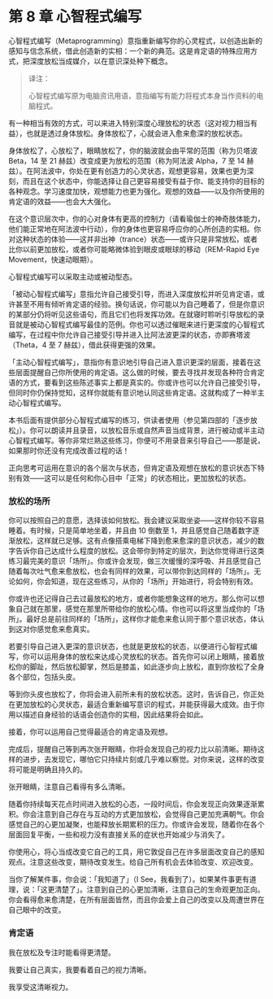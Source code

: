 # 第 8 章 心智程式编写

心智程式编写（Metaprogramming）意指重新编写你的心灵程式，以创造出新的感知与信念系统，借此创造新的实相：一个新的典范。这是肯定语的特殊应用方式，把深度放松当成媒介，以在意识深处种下概念。

> 译注： 
>
> 心智程式编写原为电脑资讯用语，意指编写有能力将程式本身当作资料的电脑程式。

有一种相当有效的方式，可以来进入特别深度心理放松的状态（这对视力相当有益），也就是透过身体放松。身体放松了，心就会进入愈来愈深的放松状态。

身体放松了，心放松了，眼睛放松了，你的脑波就会由平常的范围（称为贝塔波 Beta，14 至 21 赫兹）改变成更为放松的范围（称为阿法波 Alpha，7 至 14 赫兹）。在阿法波中，你处在更有创造力的心灵状态，观想更容易，效果也更为深刻，而且在这个状态中，你能选择让自己更容易接受有益于你、能支持你的目标的各种观念。学习速度加快，观想能力也更为强化。观想的效益——以及你所使用的肯定语的效益——也会大大强化。

在这个意识层次中，你的心对身体有更高的控制力（请看瑜伽士的神奇肢体能力，他们能正常地在阿法波中行动），你的身体也更容易呼应你的心所创造的实相。你对这种状态的体验——这并非出神（trance）状态——或许只是非常放松，或者比你以前更加放松，或者你可能略微体验到眼皮或眼球的移动（REM-Rapid Eye Movement，快速动眼期）。

心智程式编写可以采取主动或被动型态。

「被动心智程式编写」意指允许自己接受引导，而进入深度放松并听见肯定语，或许甚至不用有倾听肯定语的经验。换句话说，你可能以为自己睡着了，但是你意识的某部分仍将听见这些语句，而且它们也将发挥功效。在就寝时聆听引导放松的录音就是被动心智程式编写最佳的范例。你也可以透过催眠来进行更深度的心智程式编写，在过程中你允许自己接受引导并进入比阿法波更深的状态，亦即赛塔波（Theta，4 至 7 赫兹），借此获得更强的效果。

「主动心智程式编写」，意指你有意识地引导自己进入意识更深的层面，接着在这些层面提醒自己你所使用的肯定语。这么做的时候，要去寻找并发现各种符合肯定语的方式，要看到这些陈述事实上都是真实的。你或许也可以允许自己接受引导，但同时你仍保持觉知，这样你就能有意识地认同这些肯定语。这就构成了一种半主动心智程式编写。

本书后面有提供部分心智程式编写的练习，供读者使用（参见第四部的「逐步放松」）。你可以朗读并且录音，以放松音乐或自然声音当成背景，进行被动或半主动心智程式编写。等你非常烂熟这些练习，你便可不用录音来引导自己——那是说，如果那时你还没有完成改善过程的话！

正向思考可运用在意识的各个层次与状态，但肯定语及观想在放松的意识状态下特别有效——这可以是任何和你心目中「正常」的状态相比，更加放松的状态。

### 放松的场所

你可以按照自己的意愿，选择该如何放松。我会建议采取坐姿——这样你较不容易睡着。有时候，只是简单地坐着，并且由 10 倒数至 1，并且感觉自己随着数字逐渐放松，这样就已足够。这有点像搭乘电梯下降到愈来愈深的意识状态，减少的数字告诉你自己达成什么程度的放松。这会带你到特定的层次，到达你觉得进行这类练习最完美的意识「场所」。你或许会发现，做三次缓慢的深呼吸、并且感觉自己随着每次吐气愈来愈放松，也会有同样的效果，可以带你到达同样的「场所」。无论如何，你会知道，现在这些练习，从你的「场所」开始进行，将会特别有效。

你或许也还记得自己去过最放松的地方，或者你能想象这样的地方。那么你可以想象自己就在那里，感觉在那里所带给你的放松心情。你也可以将这里当成你的「场所」。最好总是前往同样的「场所」，这样你才能愈来愈认同于那个意识状态，体认到这对你感觉愈来愈真实。

若要引导自己进入更深的意识状态，也就是更放松的状态，以便进行心智程式编写，你可以运用身体的放松来达成心灵放松的状态。首先你可以闭上眼睛，接着放松你的脚趾，然后放松脚掌，然后是膝盖，如此逐步向上放松，直到你放松了全身各个部位，包括头皮。

等到你头皮也放松了，你将会进入前所未有的放松状态。这时，告诉自己，你正处在更加放松的心灵状态，最适合重新编写意识的程式，并能获得最大成效。由于你用以描述自身经验的话语会创造你的实相，因此结果将会如此。

接着，你可以运用自己觉得最适合的肯定语及观想。

完成后，提醒自己等到再次张开眼睛，你将会发现自己的视力比以前清晰。期待这样的进步，去发现它，哪怕它只持续片刻或几乎难以察觉。对你来说，这样的改变将可能是明确且持久的。

张开眼睛，注意自己看得有多么清晰。

随着你持续每天花点时间进入放松的心态，一段时间后，你会发现正向效果逐渐累积。你会注意到自己存在与互动的方式更加放松，会觉得自己更加充满朝气。你会感觉自己的心更加凝聚，也能释放长期累积的压力。你或许会发现，随着你在各个层面回复平衡，一些和视力没有直接关系的症状也开始减少与消失了。

你使用心，将心当成改变它自己的工具，用它敦促自己在许多层面改变自己的感知观点。注意这些改变，期待改变发生。给自己所有机会去体验改变、欢迎改变。

当你了解某件事，你会说：「我知道了」（I See，我看到了）。如果某件事更有道理，说：「这更清楚了」。注意到自己的心更加清晰，注意自己的生命观更加正向。你会看得愈来愈清楚，在所有层面皆然，而且你会爱上自己的改变以及周遭世界在自己眼中的改变。

### 肯定语

我在放松及专注时能看得更清楚。

我要让自己真实，我要看着自己的视力清晰。

我享受这清晰视力。
